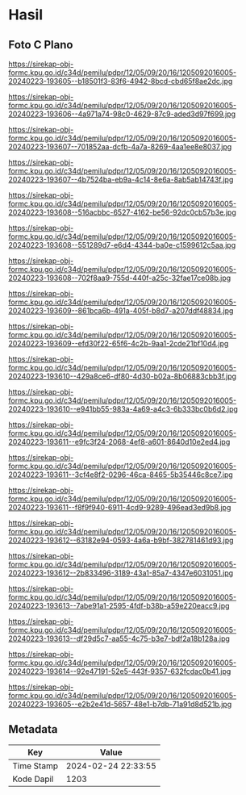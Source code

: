 # Hasil

## Foto C Plano

https://sirekap-obj-formc.kpu.go.id/c34d/pemilu/pdpr/12/05/09/20/16/1205092016005-20240223-193605--b18501f3-83f6-4942-8bcd-cbd65f8ae2dc.jpg

https://sirekap-obj-formc.kpu.go.id/c34d/pemilu/pdpr/12/05/09/20/16/1205092016005-20240223-193606--4a971a74-98c0-4629-87c9-aded3d97f699.jpg

https://sirekap-obj-formc.kpu.go.id/c34d/pemilu/pdpr/12/05/09/20/16/1205092016005-20240223-193607--701852aa-dcfb-4a7a-8269-4aa1ee8e8037.jpg

https://sirekap-obj-formc.kpu.go.id/c34d/pemilu/pdpr/12/05/09/20/16/1205092016005-20240223-193607--4b7524ba-eb9a-4c14-8e6a-8ab5ab14743f.jpg

https://sirekap-obj-formc.kpu.go.id/c34d/pemilu/pdpr/12/05/09/20/16/1205092016005-20240223-193608--516acbbc-6527-4162-be56-92dc0cb57b3e.jpg

https://sirekap-obj-formc.kpu.go.id/c34d/pemilu/pdpr/12/05/09/20/16/1205092016005-20240223-193608--551289d7-e6d4-4344-ba0e-c1599612c5aa.jpg

https://sirekap-obj-formc.kpu.go.id/c34d/pemilu/pdpr/12/05/09/20/16/1205092016005-20240223-193608--702f8aa9-755d-440f-a25c-32fae17ce08b.jpg

https://sirekap-obj-formc.kpu.go.id/c34d/pemilu/pdpr/12/05/09/20/16/1205092016005-20240223-193609--861bca6b-491a-405f-b8d7-a207ddf48834.jpg

https://sirekap-obj-formc.kpu.go.id/c34d/pemilu/pdpr/12/05/09/20/16/1205092016005-20240223-193609--efd30f22-65f6-4c2b-9aa1-2cde21bf10d4.jpg

https://sirekap-obj-formc.kpu.go.id/c34d/pemilu/pdpr/12/05/09/20/16/1205092016005-20240223-193610--429a8ce6-df80-4d30-b02a-8b06883cbb3f.jpg

https://sirekap-obj-formc.kpu.go.id/c34d/pemilu/pdpr/12/05/09/20/16/1205092016005-20240223-193610--e941bb55-983a-4a69-a4c3-6b333bc0b6d2.jpg

https://sirekap-obj-formc.kpu.go.id/c34d/pemilu/pdpr/12/05/09/20/16/1205092016005-20240223-193611--e9fc3f24-2068-4ef8-a601-8640d10e2ed4.jpg

https://sirekap-obj-formc.kpu.go.id/c34d/pemilu/pdpr/12/05/09/20/16/1205092016005-20240223-193611--3cf4e8f2-0296-46ca-8465-5b35446c8ce7.jpg

https://sirekap-obj-formc.kpu.go.id/c34d/pemilu/pdpr/12/05/09/20/16/1205092016005-20240223-193611--f8f9f940-6911-4cd9-9289-496ead3ed9b8.jpg

https://sirekap-obj-formc.kpu.go.id/c34d/pemilu/pdpr/12/05/09/20/16/1205092016005-20240223-193612--63182e94-0593-4a6a-b9bf-382781461d93.jpg

https://sirekap-obj-formc.kpu.go.id/c34d/pemilu/pdpr/12/05/09/20/16/1205092016005-20240223-193612--2b833496-3189-43a1-85a7-4347e6031051.jpg

https://sirekap-obj-formc.kpu.go.id/c34d/pemilu/pdpr/12/05/09/20/16/1205092016005-20240223-193613--7abe91a1-2595-4fdf-b38b-a59e220eacc9.jpg

https://sirekap-obj-formc.kpu.go.id/c34d/pemilu/pdpr/12/05/09/20/16/1205092016005-20240223-193613--df29d5c7-aa55-4c75-b3e7-bdf2a18b128a.jpg

https://sirekap-obj-formc.kpu.go.id/c34d/pemilu/pdpr/12/05/09/20/16/1205092016005-20240223-193614--92e47191-52e5-443f-9357-632fcdac0b41.jpg

https://sirekap-obj-formc.kpu.go.id/c34d/pemilu/pdpr/12/05/09/20/16/1205092016005-20240223-193605--e2b2e41d-5657-48e1-b7db-71a91d8d521b.jpg


## Metadata

| Key        | Value               |
| ---------- | ------------------- |
| Time Stamp | 2024-02-24 22:33:55 |
| Kode Dapil | 1203                |



